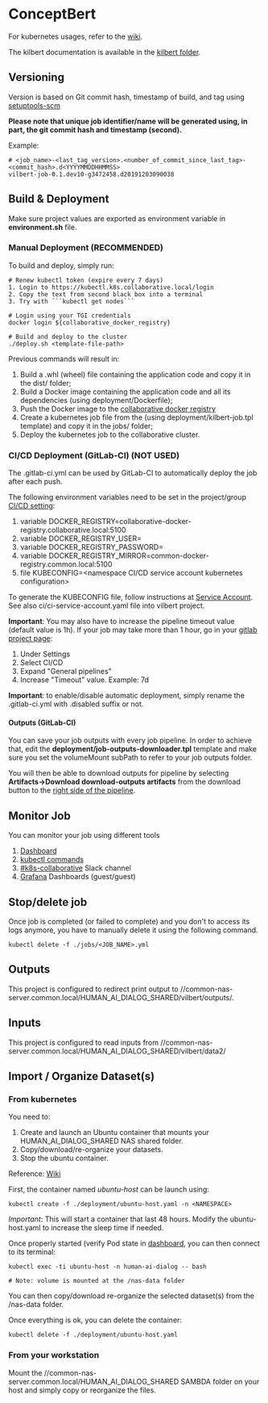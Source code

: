 # ConceptBert
   
For kubernetes usages, refer to the [wiki](https://wiki-trt.thales-systems.ca/bin/view/Trt%20Quebec/Engineering/Infrastructure/VLANs/Collaborative_VLAN/Kubernetes/Usage/).

The kilbert documentation is available in the [kilbert folder](kilbert/README.md).

## Versioning

Version is based on Git commit hash, timestamp of build, and tag using [setuptools-scm](https://pypi.org/project/setuptools-scm/)

**Please note that unique job identifier/name will be generated using, in part, the git commit hash and timestamp (second).**

Example:
```
# <job_name>-<last_tag_version>.<number_of_commit_since_last_tag>-<commit_hash>.d<YYYYMMDDHHMMSS>
vilbert-job-0.1.dev10-g3472458.d20191203090038
```

## Build & Deployment

Make sure project values are exported as environment variable in **environment.sh** file.


### Manual Deployment (RECOMMENDED)

To build and deploy, simply run:
```
# Renew kubectl token (expire every 7 days)
1. Login to https://kubectl.k8s.collaborative.local/login
2. Copy the text from second black box into a terminal
3. Try with ```kubectl get nodes```

# Login using your TGI credentials
docker login ${collaborative_docker_registry}

# Build and deploy to the cluster
./deploy.sh <template-file-path>
```

Previous commands will result in:
1. Build a .whl (wheel) file containing the application code and copy it in the dist/ folder;
2. Build a Docker image containing the application code and all its dependencies (using deployment/Dockerfile);
3. Push the Docker image to the [collaborative docker registry](http://collaborative-docker-registry.collaborative.local/)
4. Create a kubernetes job file from the (using deployment/kilbert-job.tpl template) and copy it in the jobs/ folder;
5. Deploy the kubernetes job to the collaborative cluster.


### CI/CD Deployment (GitLab-CI) (NOT USED)

The .gitlab-ci.yml can be used by GitLab-CI to automatically deploy the job after each push.

The following environment variables need to be set in the project/group [CI/CD setting](https://sc01-trt.thales-systems.ca/gitlab/human-ai-dialog/kilbert/-/settings/ci_cd):
1. variable DOCKER_REGISTRY=collaborative-docker-registry.collaborative.local:5100
2. variable DOCKER_REGISTRY_USER=<namespace service account username>
3. variable DOCKER_REGISTRY_PASSWORD=<namespace service account password>
4. variable DOCKER_REGISTRY_MIRROR=common-docker-registry.common.local:5100
5. file KUBECONFIG=<namespace CI/CD service account kubernetes configuration>

To generate the KUBECONFIG file, follow instructions at [Service Account](https://wiki-trt.thales-systems.ca/bin/view/Trt%20Quebec/Engineering/Infrastructure/VLANs/Collaborative_VLAN/Kubernetes/Usage/#HCreateServiceAccount). See also ci/ci-service-account.yaml file into vilbert project.

**Important**: You may also have to increase the pipeline timeout value (default value is 1h). If your job may take more than 1 hour, go in your [gitlab project page](https://sc01-trt.thales-systems.ca/gitlab/human-ai-dialog/kilbert/-/settings/ci_cd):
1. Under Settings
2. Select CI/CD
3. Expand "General pipelines"
4. Increase "Timeout" value. Example: 7d

**Important**: to enable/disable automatic deployment, simply rename the .gitlab-ci.yml with .disabled suffix or not.

#### Outputs (GitLab-CI)

You can save your job outputs with every job pipeline. In order to achieve that, edit the **deployment/job-outputs-downloader.tpl** template and make sure you set the volumeMount subPath to refer to your job outputs folder.

You will then be able to download outputs for pipeline by selecting **Artifacts->Download download-outputs artifacts** from the download button to the [right side of the pipeline](https://sc01-trt.thales-systems.ca/gitlab/human-ai-dialog/kilbert/pipelines).

## Monitor Job

You can monitor your job using different tools

1. [Dashboard](https://dashboard.k8s.collaborative.local/#!/job?namespace=cad-xray)
2. [kubectl commands](https://wiki-trt.thales-systems.ca/bin/view/Trt%20Quebec/Engineering/Infrastructure/VLANs/Collaborative_VLAN/Kubernetes/Usage/#HJob27slogs)
3. [#k8s-collaborative](https://thales-quebec.slack.com/messages/CLALVMM6U) Slack channel
3. [Grafana](https://grafana.k8s.collaborative.local/) Dashboards (guest/guest)

## Stop/delete job

Once job is completed (or failed to complete) and you don't to access its logs anymore, you have to manually delete it using the following command.

```
kubectl delete -f ./jobs/<JOB_NAME>.yml
```

## Outputs

This project is configured to redirect print output to //common-nas-server.common.local/HUMAN_AI_DIALOG_SHARED/vilbert/outputs/.

## Inputs

This project is configured to read inputs from //common-nas-server.common.local/HUMAN_AI_DIALOG_SHARED/vilbert/data2/


## Import / Organize Dataset(s)

### From kubernetes

You need to:
1. Create and launch an Ubuntu container that mounts your HUMAN_AI_DIALOG_SHARED NAS shared folder.
2. Copy/download/re-organize your datasets.
3. Stop the ubuntu container.

Reference: [Wiki](https://wiki-trt.thales-systems.ca/bin/view/Trt%20Quebec/Engineering/Infrastructure/VLANs/Collaborative_VLAN/Kubernetes/Usage/#HCopyDataset28s29toPV)


First, the container named *ubuntu-host* can be launch using:
```
kubectl create -f ./deployment/ubuntu-host.yaml -n <NAMESPACE>
```

*Important*: This will start a container that last 48 hours. Modify the ubuntu-host.yaml to increase the sleep time if needed.

Once properly started (verify Pod state in [dashboard](https://dashboard.k8s.collaborative.local/#!/pod?namespace=human-ai-dialog), you can then connect to its terminal:

```
kubectl exec -ti ubuntu-host -n human-ai-dialog -- bash

# Note: volume is mounted at the /nas-data folder
```

You can then copy/download re-organize the selected dataset(s) from the /nas-data folder.

Once everything is ok, you can delete the container:

```
kubectl delete -f ./deployment/ubuntu-host.yaml
```

### From your workstation

Mount the //common-nas-server.common.local/HUMAN_AI_DIALOG_SHARED SAMBDA folder on your host and simply copy or reorganize the files.

